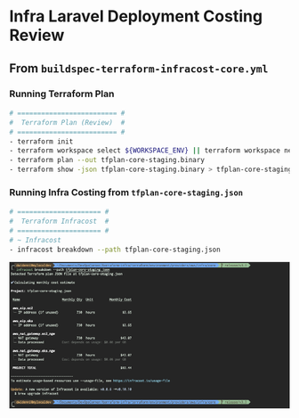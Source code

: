 # Infra Laravel Deployment Costing Review

## From `buildspec-terraform-infracost-core.yml`

### Running Terraform Plan

```bash
# ========================= #
#  Terraform Plan (Review)  #
# ========================= #
- terraform init
- terraform workspace select ${WORKSPACE_ENV} || terraform workspace new ${WORKSPACE_ENV}
- terraform plan --out tfplan-core-staging.binary
- terraform show -json tfplan-core-staging.binary > tfplan-core-staging.json
```

### Running Infra Costing from `tfplan-core-staging.json`

```bash
# ===================== #
#  Terraform Infracost  #
# ===================== #
# ~ Infracost
- infracost breakdown --path tfplan-core-staging.json
```

![04-terraform-infracost-core-staging.png](assets/terraform/04-terraform-infracost-core-staging.png)
